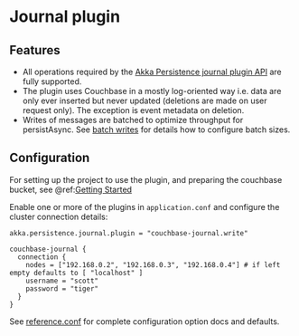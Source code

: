 # Journal plugin

## Features

 * All operations required by the [Akka Persistence journal plugin API](https://doc.akka.io/docs/akka/current/persistence-journals.html#journal-plugin-api) are fully supported.
 * The plugin uses Couchbase in a mostly log-oriented way i.e. data are only ever inserted but never updated 
   (deletions are made on user request only). The exception is event metadata on deletion.
 * Writes of messages are batched to optimize throughput for persistAsync. See 
 [batch writes](https://doc.akka.io/docs/akka/current/persistence.html#batch-writes) for details how to configure batch sizes. 

## Configuration

For setting up the project to use the plugin, and preparing the couchbase bucket, see @ref:[Getting Started](getting-started.md)

Enable one or more of the plugins in `application.conf` and configure the cluster connection details:

```hocon
akka.persistence.journal.plugin = "couchbase-journal.write"

couchbase-journal {
  connection {
    nodes = ["192.168.0.2", "192.168.0.3", "192.168.0.4"] # if left empty defaults to [ "localhost" ]
    username = "scott"
    password = "tiger"
  }
}
```

See [reference.conf](https://github.com/akka/akka-persistence-couchbase/blob/master/core/src/main/resources/reference.conf) 
for complete configuration option docs and defaults. 


